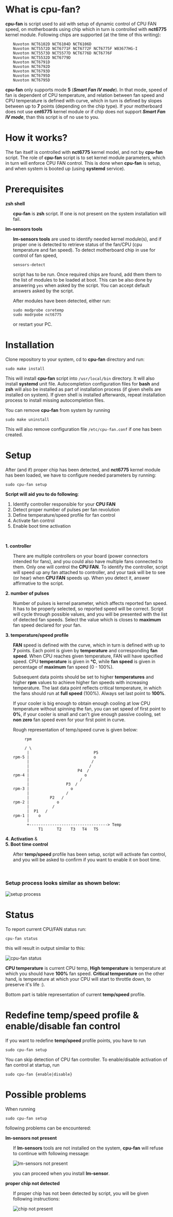 # What is cpu-fan?

**cpu-fan** is script used to aid with setup of dynamic control of CPU FAN
speed, on motherboards using chip which in turn is controlled with
**nct6775** kernel module. Following chips are supported (at the time
of this writing):
<ul>

```
Nuvoton NCT6102D NCT6104D NCT6106D
Nuvoton NCT5572D NCT6771F NCT6772F NCT6775F W83677HG-I
Nuvoton NCT5573D NCT5577D NCT6776D NCT6776F
Nuvoton NCT5532D NCT6779D
Nuvoton NCT6791D
Nuvoton NCT6792D
Nuvoton NCT6793D
Nuvoton NCT6795D
Nuvoton NCT6795D
```

</ul>

**cpu-fan** only supports mode **5** (***Smart Fan IV mode***). In that
mode, speed of fan is dependent of CPU temperature, and relation
between fan speed and CPU temperature is defined with curve, which
in turn is defined by slopes between up to **7** points (depending on
the chip type). If your motherboard does not use **cnt6775** kernel  module
or if chip does not support ***Smart Fan IV mode***, than this script is
of no use to you.




# How it works?
The fan itself is controlled with **nct6775** kernel model, and not by
**cpu-fan** script. The role of **cpu-fan** script is to set kernel module
parameters, which in turn will enforce CPU FAN control.
This is done when **cpu-fan** is setup, and when system is booted up (using
**systemd** service).


# Prerequisites

**zsh shell**
<ul>

**cpu-fan** is **zsh** script. If one is not present on the system installation
will fail.
</ul>


**lm-sensors tools**
<ul>

**lm-sensors tools** are used to identify needed kernel module(s), and if
proper one is detected to retrieve status of the fan/CPU (cpu temperature
and fan speed).  To detect motherboard chip in use for control of fan speed,
```
sensors-detect
```
script has to be run. Once required chips are found, add them them to the
list of modules to be loaded at boot. This can be also done by answering `yes`
when asked by the script. You can accept default answers asked by the script.

After modules have been detected, either run:
```
sudo modprobe coretemp
sudo modrpobe nct6775
```
or restart your PC.

</ul>

# Installation
Clone repository to your system, cd to **cpu-fan** directory and run:
```
sudo make install
```
This will install **cpu-fan** script into `/usr/local/bin` directory.
It will also install **systemd** unit file. Autocompletion configuration
files for **bash** and **zsh** will also be installed as part of installation
process (if given shells are installed on system). If given shell is installed
afterwards, repeat installation process to install missing autocompletion files.

You can remove **cpu-fan** from system by running
```
sudo make uninstall
```
This will also remove configuration file `/etc/cpu-fan.conf` if one has been
created.

# Setup
After (and if) proper chip has been detected, and **nct6775** kernel module
has been loaded, we have to configure needed parameters by running:
```
sudo cpu-fan setup
```
**Script will aid you to do following**:

 1. Identify controller responsible for your **CPU FAN**
 2. Detect proper number of pulses per fan revolution
 3. Define temperature/speed profile for fan control
 4. Activate fan control
 5. Enable boot time activation

<br>

**1. controller**

<ul>

There are multiple controllers on your board (power connectors intended for
fans), and you could also have multiple fans connected to them. Only one will
control the **CPU FAN**. To identify the controller, script will speed up any
fan attached to controller, and your task will be to see (or hear) when **CPU FAN**
speeds up. When you detect it, answer affirmative to the script.
</ul>

**2. number of pulses**

<ul>

Number of pulses is kernel parameter, which affects reported fan speed. It has
to be properly selected, so reported speed will be correct. Script will cycle
through possible values, and you will be presented with the list of detected
fan speeds. Select the value which is closes to **maximum** fan speed declared
for your fan.
</ul>

**3. temperature/speed profile**

<ul>

**FAN** speed is defined with the curve, which in turn is defined with up to
**7** points. Each point is given by **temperature** and corresponding
**fan speed**. When CPU reaches given temperature, FAN will have
specified speed. CPU **temperature** is given in **°C**, while **fan speed**
is given in percentage of **maximum** fan speed (0 - 100%).

Subsequent data points should be set to higher **temperatures** and higher
**rpm** values to achieve higher fan speeds with increasing temperature. The
last data point reflects critical temperature, in which the fans should run at
**full speed** (100%). Always set last point to **100%**.

If your cooler is big enough to obtain enough cooling at low CPU temperature
without spinning the fan, you can set speed of first point to **0%**, if
your cooler is small and can't give enough passive cooling, set **non zero**
fan speed even for your first point in curve.

Rough representation of temp/speed curve is given below:
```
     rpm

     / \
      |                            P5
rpm-5 |                            o
      |                           /
      |                          /
      |                     P4  /
rpm-4 |                        o
      |                      /
      |                P3  /
rpm-3 |                  o
      |                /
      |         P2   /
rpm-2 |            o
      |          /
      |  P1   /
rpm-1 |    o
      |
      +----------------------------------> Temp
           T1      T2    T3   T4   T5
```

</ul>


**4. Activation** &<br>
**5. Boot time control**

<ul>

After **temp/speed** profile has been setup, script will activate fan control,
and you will be asked to confirm if you want to enable it on boot time.
</ul>

<br>

### Setup process looks similar as shown below:

![setup process](doc/media/setup.gif)


# Status
To report current CPU/FAN status run:
```
cpu-fan status
```
this will result in output similar to this:


![cpu-fan status](doc/media/status.png)

**CPU temperature** is current CPU temp, **High temperature** is temperature at
which you should have **100%** fan speed. **Critical temperature** on the other
hand, is temperature at which your CPU will start to throttle down, to preserve
it's life :).

Bottom part is table representation of current **temp/speed** profile.

# Redefine temp/speed profile & enable/disable fan control

If you want to redefine **temp/speed** profile points, you have to run
```
sudo cpu-fan setup
```
You can skip detection of CPU fan controller. To enable/disable activation
of fan control at startup, run
```
sudo cpu-fan {enable|disable}
```

# Possible problems

When running
```
sudo cpu-fan setup
```
following problems can be encountered:

**lm-sensors not present**

<ul>

If **lm-sensors** tools are not installed on the system, **cpu-fan** will
refuse to continue with following message:

![lm-sensors not present](doc/media/no-lm-sensors.png)

you can proceed when you install **lm-sensor**.
</ul>

**proper chip not detected**

<ul>

If proper chip has not been detected by script, you will be given
following instructions:

![chip not present](doc/media/no-chip-present.png)
</ul>
